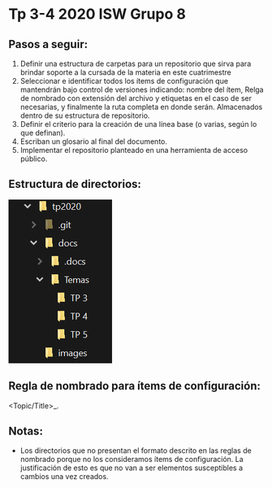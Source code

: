 # Tp 3-4 2020 ISW Grupo 8



## Pasos a seguir:

1. Definir una estructura de carpetas para un repositorio que sirva para brindar soporte a la cursada de la materia en este cuatrimestre
2. Seleccionar e identificar todos los ítems de configuración que mantendrán bajo control de versiones indicando: nombre del ítem, Relga de nombrado con extensión del archivo y etiquetas en el caso de ser necesarias, y finalmente la ruta completa en donde serán. Almacenados dentro de su estructura de repositorio.
3. Definir el criterio para la creación de una línea base (o varias, según lo que definan).
4. Escriban un glosario al final del documento.
5. Implementar el repositorio planteado en una herramienta de acceso público.

## Estructura de directorios:
![alt text][estructura]

[estructura]: https://github.com/ISW-Grupo8/tp2020/blob/master/images/estructura.png_24-04-2020.png "Arbol de directorios"

## Regla de nombrado para ítems de configuración:
<Topic/Title>_<date>.<extension>

## Notas: 
- Los directorios que no presentan el formato descrito en las reglas de nombrado porque no los consideramos ítems de configuración. 
La justificación de esto es que no van a ser elementos susceptibles a cambios una vez creados.

